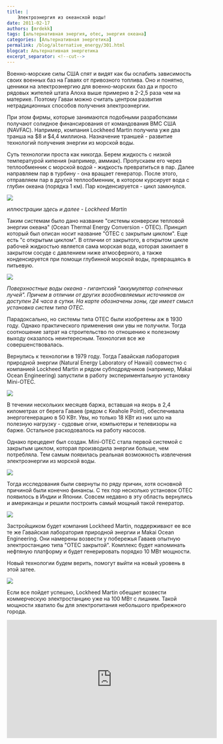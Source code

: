 ```yaml
---
title: |
    Электроэнергия из океанской воды!
date: 2011-02-17
authors: [mrdekk]
tags: [альтернативная энергия, otec, энергия океана]
categories: [Альтернативная энергетика]
permalink: /blog/alternative_energy/301.html
blogcat: Альтернативная энергетика
excerpt_separator: <!--cut-->
---
```


Военно-морские силы США спят и видят как бы ослабить зависимость своих военных баз на Гаваях от привозного топлива. Оно и понятно, ценники на электроэнергию для военно-морских баз да и просто рядовых жителей штата Алоха выше примерно в 2-2,5 раза чем на материке. Поэтому Гаваи можно считать центром развития нетрадиционных способов получения электроэнергии. 

При этом фирмы, которые занимаются подобными разработками получают солидное финансирования от командования ВМС США (NAVFAC). Например, компания Lockheed Martin получила уже два транша на $8 и $4,4 миллиона. Назначение траншей - развитие технологий получения энергии из морской воды.

Суть технологии проста как никогда. Берем жидкость с низкой температурой кипения (например, аммиак). Пропускаем его через теплообменник с морской водой - жидкость превратиться в пар. Далее направляем пар в турбину - она вращает генератор. После этого, отправляем пар в другой теплообменник, в котором курсирует вода с глубин океана (порядка 1 км). Пар конденсируется - цикл замкнулся. 


![](http://itw66.ru/uploads/images/00/00/01/2011/02/17/9dbce5.jpg)

_иллюстрации здесь и далее - Lockheed Martin_


<!--cut-->


Таким системам было дано название "системы конверсии тепловой энергии океана" (Ocean Thermal Energy Conversion - OTEC). Принцип который был описан носит название "ОТЕС с закрытым циклом". Еще есть "с открытым циклом". В отличии от закрытого, в открытом цикле рабочей жидкостью является сама морская вода, которая закипает в закрытом сосуде с давлением ниже атмосферного, а также конденсируется при помощи глубинной морской воды, превращаясь в питьевую.


![](http://itw66.ru/uploads/images/00/00/01/2011/02/17/485fab.jpg)

_Поверхностные воды океана - гигантский "аккумулятор солнечных лучей". Причем в отличии от других возобновляемых источников он доступен 24 часа в сутки. На карте обозначены зоны, где имеет смысл установка систем типа ОТЕС._

Парадоксально, но системы типа ОТЕС были изобретены аж в 1930 году. Однако практического применения они увы не получили. Тогда соотношение затрат на строительство по отношению к полезному выходу оказалось неинтересным. Технология все же совершенствовалась.

Вернулись к технологии в 1979 году. Тогда Гавайская лаборатория природной энергии (Natural Energy Laboratory of Hawaii) совместно с компанией Lockheed Martin и рядом субподрядчиков (например, Makai Ocean Engineering) запустили в работу экспериментальную установку Mini-OTEC. 


![](http://itw66.ru/uploads/images/00/00/01/2011/02/17/d840f1.jpg)


В течении нескольких месяцев баржа, вставшая на якорь в 2,4 километрах от берега Гаваев (рядом с Keahole Point), обеспечивала энергогенерацию в 50 КВт. Увы, но только 18 КВт из них шло на полезную нагрузку - судовые огни, компьютеры и телевизоры на барже. Остальное расходовалось на работу насосов.

Однако прецедент был создан. Mini-OTEC стала первой системой с закрытым циклом, которая производила энергии больше, чем потребляла. Тем самым появилась реальная возможность извлечения электроэнергии из морской воды.


![](http://itw66.ru/uploads/images/00/00/01/2011/02/17/5134f5.jpg)


Тогда исследования были свернуты по ряду причин, хотя основной причиной были конечно финансы. С тех пор несколько установок ОТЕС появилось в Индии и Японии. Совсем недавно в эту область вернулись и американцы и решили построить самый мощный такой генератор.


![](http://itw66.ru/uploads/images/00/00/01/2011/02/17/d14d0d.jpg)


Застройщиком будет компания Lockheed Martin, поддерживают ее все те же Гавайская лаборатория природной энергии и Makai Ocean Engineering. Они намерены возвести у побережья Гаваев опытную электростанцию типа "ОТЕС закрытой". Комплекс будет напоминать нефтяную платформу и будет генерировать порядко 10 МВт мощности.

Новый технологии будем верить, помогут выйти на новый уровень в этой затее.


![](http://itw66.ru/uploads/images/00/00/01/2011/02/17/6ace9c.jpg)


Если все пойдет успешно, Lockheed Martin обещает возвести коммерческую электростанцию уже на 100 МВт с лишним. Такой мощности хватило бы для электропитания небольшого прибрежного города.

<iframe width="560" height="315" src="http://www.youtube.com/v/bSFp6WXyOU4" title="YouTube video player" frameborder="0" allow="accelerometer; autoplay; clipboard-write; encrypted-media; gyroscope; picture-in-picture; web-share" allowfullscreen></iframe>
